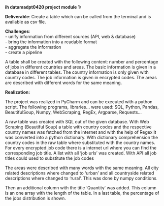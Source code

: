 **ih datamadpt0420 project module 1:**

**Deliverable**: 	Create a table which can be called from the terminal and is available as csv file.

**Challenges**:\
  	            - unify information from different sources (API, web & database)\
			    - bring the information into a readable format\
			    - aggregate the information \
			    - create a pipeline

A table shall be created with the following content: number and percentage of jobs in different countries and areas. 
The basic information is given in a database in different tables. The country information is only given with country 
codes. The job information is given in encrypted codes. The areas are described with different words for the 
same meaning.

**Realization:** 

The project was realized in PyCharm and can be executed with a python script. 
The following programs, libraries… were used: SQL, Python, Pandas, BeautifulSoup, Numpy, WebScraping, RegEx, Argparse, Requests...


A raw table was created with SQL out of the given database. 
With Web Scraping (Beautiful Soup) a table with country codes and the respective country names was fetched from the internet and with the help of Regex it was converted into a python dictionary. With dictionary comprehension the country codes in the raw table where substituted with the country names. 
For every encrypted job code there is a internet url where you can find the corresponding job title. A list with all ‘job urls’ was created. With API all job titles could used to substitute the job codes

The areas were described with many words with the same meaning. All city related descriptions where changed to ‘urban’ and all countryside related descriptions where changed to ‘rural’. This was done by numpy conditions.

Then an additional column with the title ‘Quantity’ was added. This column is an one array with the length of the table. In a last table, the percentage of the jobs distribution is shown.
